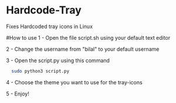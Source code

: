 # Hardcode-Tray
Fixes Hardcoded tray icons in Linux

#How to use
  1 - Open the file script.sh using your default text editor
  
  2 - Change the username from "bilal" to your default username
  
  3 - Open the script.py using this command
  ```bash
    sudo python3 script.py 
  ```
  
  4 - Choose the theme you want to use for the tray-icons
  
  5 - Enjoy!
  
